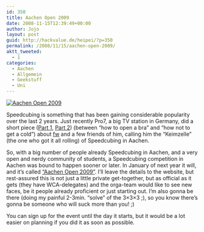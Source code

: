 ```yaml
---
id: 350
title: Aachen Open 2009
date: 2008-11-15T12:39:49+00:00
author: Jojo
layout: post
guid: http://hackvalue.de/heipei/?p=350
permalink: /2008/11/15/aachen-open-2009/
aktt_tweeted:
  - 1
categories:
  - Aachen
  - Allgemein
  - Geekstuff
  - Uni
---
```

[<img data-echo="/weblog/aachen_open.png" alt="Aachen Open 2009" class="aligncenter" />](http://aachen.speedcubing.com/)
  
Speedcubing is something that has been gaining considerable popularity over the last 2 years. Just recently Pro7, a big TV station in Germany, did a short piece ([Part 1](http://www.youtube.com/watch?v=6SkVJv7SZtM), [Part 2](http://www.youtube.com/watch?v=wBzyJ4mBU-4)) (between &#8220;how to open a bra&#8221; and &#8220;how not to get a cold&#8221;) about [fw](http://hackvalue.de) and a few friends of him, calling him the &#8220;Keimzelle&#8221; (the one who got it all rolling) of Speedcubing in Aachen.
  
So, with a big number of people already Speedcubing in Aachen, and a very open and nerdy community of students, a Speedcubing competition in Aachen was bound to happen sooner or later. In January of next year it will, and it&#8217;s called [&#8220;Aachen Open 2009&#8221;](http://aachen.speedcubing.com/). I&#8217;ll leave the details to the website, but rest-assured this is not just a little private get-together, but as official as it gets (they have WCA-delegates) and the orga-team would like to see new faces, be it people already proficient or just starting out. I&#8217;m also gonna be there (doing my painful 2-3min. &#8220;solve&#8221; of the 3&#215;3&#215;3 ;), so you know there&#8217;s gonna be someone who will suck more than you! ;)
  
You can sign up for the event until the day it starts, but it would be a lot easier on planning if you did it as soon as possible.
